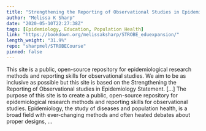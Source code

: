 ```yaml
---
title: "Strengthening the Reporting of Observational Studies in Epidemiology STROBE (STROBE) Educational Expansion"
author: "Melissa K Sharp"
date: "2020-05-10T22:27:38Z"
tags: [Epidemiology, Education, Population Health]
link: "https://bookdown.org/melissaksharp/STROBE_eduexpansion/"
length_weight: "31.9%"
repo: "sharpmel/STROBECourse"
pinned: false
---
```


This site is a public, open-source repository for epidemiological research methods and reporting skills for observational studies. We aim to be as inclusive as possible but this site is based on the Strengthening the Reporting of Observational studies in Epidemiology Statement. [...] The purpose of this site is to create a public, open-source repository for epidemiological research methods and reporting skills for observational studies. Epidemiology, the study of diseases and population health, is a broad field with ever-changing methods and often heated debates about proper designs, ...
